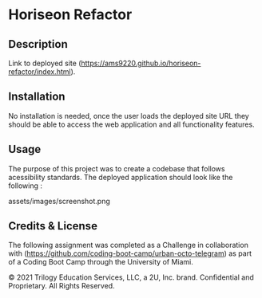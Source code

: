 # Horiseon Refactor 

## Description



Link to deployed site (https://ams9220.github.io/horiseon-refactor/index.html).


## Installation

No installation is needed, once the user loads the deployed site URL they should be able to access the web application and all functionality features. 


## Usage

The purpose of this project was to create a codebase that follows acessibility standards. The deployed application should look like the following : 

assets/images/screenshot.png


## Credits & License

The following assignment was completed as a Challenge in collaboration with (https://github.com/coding-boot-camp/urban-octo-telegram) as part of a Coding Boot Camp through the University of Miami.


© 2021 Trilogy Education Services, LLC, a 2U, Inc. brand. Confidential and Proprietary. All Rights Reserved.
